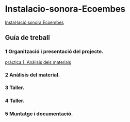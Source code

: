 # Instalacio-sonora-Ecoembes
[Instal·lació sonora Ecoembes](https://github.com/arquesm/TdPiED/blob/master/Instalacio_sonora.md)

## Guía de treball

### 1 Organització i presentació del projecte.
[pràctica 1. Anàlisis dels materials](materials.md)
### 2 Anàlisis del material.
### 3 Taller.
### 4 Taller.
### 5 Muntatge i documentació.
